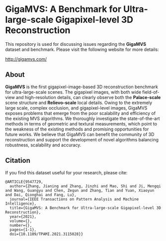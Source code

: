 # GigaMVS: A Benchmark for Ultra-large-scale Gigapixel-level 3D Reconstruction

This repository is used for discussing issues regarding the **GigaMVS** dataset and benchmark. Please visit the following website for more details:

http://gigamvs.com/


## About

**GigaMVS** is the first gigapixel-image-based 3D reconstruction benchmark for ultra-large-scale scenes. The gigapixel images, with both wide field-of-view and high-resolution details, can clearly observe both the **Palace-scale** scene structure and **Relievo-scale** local details. Owing to the extremely large scale, complex occlusion, and gigapixel-level images, GigaMVS exposes problems that emerge from the poor scalability and efficiency of the existing MVS algorithms. We thoroughly investigate the state-of-the-art methods in terms of geometric and textural measurements, which point to the weakness of the existing methods and promising opportunities for future works. We believe that GigaMVS can benefit the community of 3D reconstruction and support the development of novel algorithms balancing robustness, scalability and accuracy.



## Citation

If you find this dataset useful for your research, please cite:

```
@ARTICLE{9547729,
  author={Zhang, Jianing and Zhang, Jinzhi and Mao, Shi and Ji, Mengqi and Wang, Guangyu and Chen, Zequn and Zhang, Tian and Yuan, Xiaoyun and Dai, Qionghai and Fang, Lu},
  journal={IEEE Transactions on Pattern Analysis and Machine Intelligence}, 
  title={GigaMVS: A Benchmark for Ultra-large-scale Gigapixel-level 3D Reconstruction}, 
  year={2021},
  volume={},
  number={},
  pages={1-1},
  doi={10.1109/TPAMI.2021.3115028}}
```

